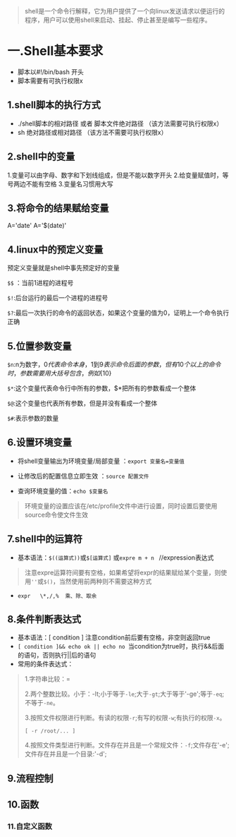 > shell是一个命令行解释，它为用户提供了一个向linux发送请求以便运行的程序，用户可以使用shell来启动、挂起、停止甚至是编写一些程序。

# 一.Shell基本要求
- 脚本以#!/bin/bash 开头
- 脚本需要有可执行权限x

## 1.shell脚本的执行方式
- ./shell脚本的相对路径 或者 脚本文件绝对路径 （该方法需要可执行权限x）
- sh 绝对路径或相对路径 （该方法不需要可执行权限x）

## 2.shell中的变量
1.变量可以由字母、数字和下划线组成，但是不能以数字开头
2.给变量赋值时，等号两边不能有空格
3.变量名习惯用大写

## 3.将命令的结果赋给变量
A='date'
A='$(date)'

## 4.linux中的预定义变量
预定义变量就是shell中事先预定好的变量

`$$` ：当前1进程的进程号

`$!`:后台运行的最后一个进程的进程号

`$?`:最后一次执行的命令的返回状态，如果这个变量的值为0，证明上一个命令执行正确
## 5.位置参数变量

`$n`:n为数字，$0代表命令本身，$1到$9表示命令后面的参数，但有10个以上的命令时，参数需要用大括号包含，例如${10}

`$*`:这个变量代表命令行中所有的参数，$*把所有的参数看成一个整体

`$@`:这个变量也代表所有参数，但是并没有看成一个整体

`$#`:表示参数的数量

## 6.设置环境变量
- 将shell变量输出为环境变量/局部变量 ：`export 变量名=变量值`
 
- 让修改后的配置信息立即生效 ：`source 配置文件`

- 查询环境变量的值：`echo $变量名`

> 环境变量的设置应该在/etc/profile文件中进行设置，同时设置后要使用source命令使文件生效
## 7.shell中的运算符
- 基本语法：`$((运算式))`或`$[运算式]` 或`expre m + n ` //expression表达式
> 注意expre运算符间要有空格，如果希望将expr的结果赋给某个变量，则使用`''`或`$()`，当然使用前两种则不需要这种方式
- `expr   \*,/,%  乘、除、取余`
## 8.条件判断表达式
- 基本语法：[ condition ] 注意condition前后要有空格，非空则返回true
- `[ condition ]&& echo ok || echo no `当condition为true时，执行&&后面的语句，否则执行||后的语句
- 常用的条件表达式：
> 1.字符串比较：=
> 
> 2.两个整数比较。小于：-lt;小于等于`-le`;大于`-gt`;大于等于'-ge';等于`-eq`;不等于`-ne`。
> 
> 3.按照文件权限进行判断。有读的权限`-r`;有写的权限`-w`;有执行的权限`-x`。
> 
> `[ -r /root/... ]`
> 
> 4.按照文件类型进行判断。文件存在并且是一个常规文件：`-f`;文件存在'-e';文件存在并且是一个目录:'-d';

## 9.流程控制
## 10.函数
### 11.自定义函数

